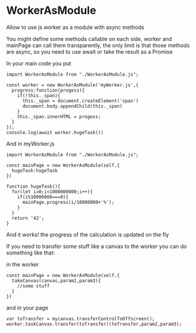 # WorkerAsModule
Allow to use js worker as a module with async methods

You might define some methods callable on each side, worker and mainPage can call them transparently, the only limit is that those methods are async, so you need to use await or take the result as a Promise

In your main code you put
```
import WorkerAsModule from "./WorkerAsModule.js";

const worker = new WorkerAsModule('myWorker.js',{
  progress:function(progess){
    if(!this._span){
      this._span = document.createElement('span')
      document.body.appendChild(this._span)
    }
    this._span.innerHTML = progess;
  }
});
console.log(await worker.hugeTask())
```

And in myWorker.js
```
import WorkerAsModule from "./WorkerAsModule.js";

const mainPage = new WorkerAsModule(self,{
  hugeTask:hugeTask
})

function hugeTask(){
  for(let i=0;i<1000000000;i++){
    if(i%10000000===0){
      mainPage.progress(i/10000000+'%');
    }
  }
  return '42';
}
```

And it works! the progress of the calculation is updated on the fly

If you need to transfer some stuff like a canvas to the worker you can do something like that:

in the worker
```
const mainPage = new WorkerAsModule(self,{
  takeCanvas(canvas,param2,param3){
    //some stuff
  }
})
```

and in your page
```
var toTransfer = mycanvas.transferControlToOffscreen();
worker.taskCanvas.transfer(toTransfer)(toTransfer,param2,param3);
```

